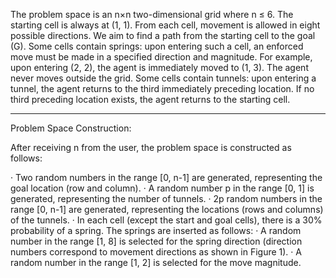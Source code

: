 The problem space is an n×n two-dimensional grid where n ≤ 6.
The starting cell is always at (1, 1).
From each cell, movement is allowed in eight possible directions.
We aim to find a path from the starting cell to the goal (G).
Some cells contain springs: upon entering such a cell, an enforced move must be made in a specified direction and magnitude.
For example, upon entering (2, 2), the agent is immediately moved to (1, 3).
The agent never moves outside the grid.
Some cells contain tunnels: upon entering a tunnel, the agent returns to the third immediately preceding location.
If no third preceding location exists, the agent returns to the starting cell.

---

Problem Space Construction:

After receiving n from the user, the problem space is constructed as follows:

· Two random numbers in the range [0, n-1] are generated, representing the goal location (row and column).
· A random number p in the range [0, 1] is generated, representing the number of tunnels.
· 2p random numbers in the range [0, n-1] are generated, representing the locations (rows and columns) of the tunnels.
· In each cell (except the start and goal cells), there is a 30% probability of a spring. The springs are inserted as follows:
  · A random number in the range [1, 8] is selected for the spring direction (direction numbers correspond to movement directions as shown in Figure 1).
  · A random number in the range [1, 2] is selected for the move magnitude.
